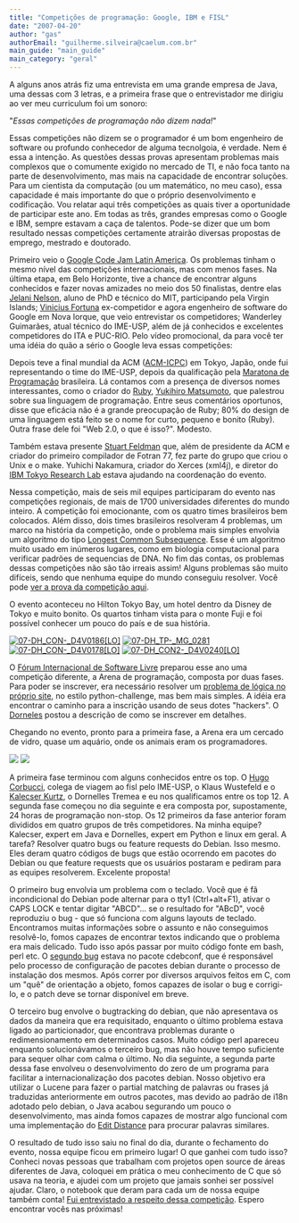 ```yaml
---
title: "Competições de programação: Google, IBM e FISL"
date: "2007-04-20"
author: "gas"
authorEmail: "guilherme.silveira@caelum.com.br"
main_guide: "main_guide"
main_category: "geral"
---
```


A alguns anos atrás fiz uma entrevista em uma grande empresa de Java, uma dessas com 3 letras, e a primeira frase que o entrevistador me dirigiu ao ver meu curriculum foi um sonoro:

"_Essas competições de programação não dizem nada!_"

Essas competições não dizem se o programador é um bom engenheiro de software ou profundo conhecedor de alguma tecnolgoia, é verdade. Nem é essa a intenção. As questões dessas provas apresentam problemas mais complexos que o comumente exigido no mercado de TI, e não foca tanto na parte de desenvolvimento, mas mais na capacidade de encontrar soluções. Para um cientista da computação (ou um matemático, no meu caso), essa capacidade é mais importante do que o próprio desenvolvimento e codificação. Vou relatar aqui três competições as quais tiver a oportunidade de participar este ano. Em todas as três, grandes empresas como o Google e IBM, sempre estavam a caça de talentos. Pode-se dizer que um bom resultado nessas competições certamente atrairão diversas propostas de emprego, mestrado e doutorado.

Primeiro veio o [Google Code Jam Latin America](http://www.google.com/codejamlatinamerica/). Os problemas tinham o mesmo nível das competições internacionais, mas com menos fases. Na última etapa, em Belo Horizonte, tive a chance de encontrar alguns conhecidos e fazer novas amizades no meio dos 50 finalistas, dentre elas [Jelani Nelson](http://web.mit.edu/minilek/www/), aluno de PhD e técnico do MIT, participando pela Virgin Islands; [Vinicius Fortuna](http://www.viniciusfortuna.com/) ex-competidor e agora engenheiro de software do Google em Nova Iorque, que veio entrevistar os competidores; Wanderley Guimarães, atual técnico do IME-USP, além de já conhecidos e excelentes competidores do ITA e PUC-RIO. Pelo vídeo promocional, da para você ter uma idéia do quão a sério o Google leva essas competições:

Depois teve a final mundial da ACM ([ACM-ICPC](http://icpc.baylor.edu/icpc/)) em Tokyo, Japão, onde fui representando o time do IME-USP, depois da qualificação pela [Maratona de Programação](http://maratona.ime.usp.br/) brasileira. Lá contamos com a presença de diversos nomes interessantes, como o criador do [Ruby](http://www.ruby-lang.org/), [Yukihiro Matsumoto](http://en.wikipedia.org/wiki/Yukihiro_Matsumoto), que palestrou sobre sua linguagem de programação. Entre seus comentários oportunos, disse que eficácia não é a grande preocupação de Ruby; 80% do design de uma linguagem está feito se o nome for curto, pequeno e bonito (Ruby). Outra frase dele foi "Web 2.0, o que é isso?". Modesto.

Também estava presente [Stuart Feldman](http://en.wikipedia.org/wiki/Stuart_Feldman) que, além de presidente da ACM e criador do primeiro compilador de Fotran 77, fez parte do grupo que criou o Unix e o make. Yuhichi Nakamura, criador do Xerces (xml4j), e diretor do [IBM Tokyo Research Lab](http://www.research.ibm.com/trl/extfnt_e.htm) estava ajudando na coordenação do evento.

Nessa competição, mais de seis mil equipes participaram do evento nas competições regionais, de mais de 1700 universidades diferentes do mundo inteiro. A competição foi emocionante, com os quatro times brasileiros bem colocados. Além disso, dois times brasileiros resolveram 4 problemas, um marco na história da competição, onde o problema mais simples envolvia um algoritmo do tipo [Longest Common Subsequence](http://en.wikipedia.org/wiki/Longest_common_subsequence_problem). Esse é um algoritmo muito usado em inúmeros lugares, como em biologia computacional para verificar padrões de sequencias de DNA. No fim das contas, os problemas dessas competições não são tão irreais assim! Alguns problemas são muito difíceis, sendo que nenhuma equipe do mundo conseguiu resolver. Você pode [ver a prova da competição aqui](http://icpc.baylor.edu/icpc/finals/2007WorldFinalProblemSet.pdf).

O evento aconteceu no Hilton Tokyo Bay, um hotel dentro da Disney de Tokyo e muito bonito. Os quartos tinham vista para o monte Fuji e foi possível conhecer um pouco do país e de sua história.

[![07-DH_CON-_D4V0186[LO]](http://farm1.static.flickr.com/218/465762980_6c74e9206a_m.jpg)](http://www.flickr.com/photos/silveira/465762980/ "Photo Sharing") [![07-DH_TP-_MG_0281](http://farm1.static.flickr.com/203/465762990_25293cbd49_m.jpg)](http://www.flickr.com/photos/silveira/465762990/ "Photo Sharing") [![07-DH_CON-_D4V0178[LO]](http://farm1.static.flickr.com/218/465762976_7cdcbf5e5c_m.jpg)](http://www.flickr.com/photos/silveira/465762976/ "Photo Sharing") [![07-DH_CON2-_D4V0240[LO]](http://farm1.static.flickr.com/213/465762974_e222c1c468_m.jpg)](http://www.flickr.com/photos/silveira/465762974/ "Photo Sharing")

O [Fórum Internacional de Software Livre](http://fisl.softwarelivre.org/) preparou esse ano uma competição diferente, a Arena de programação, composta por duas fases. Para poder se inscrever, era necessário resolver um [problema de lógica no próprio site](http://fisl.softwarelivre.org/8.0/www/?q=pt-BR/arena "problema de lógica no próprio site"), no estilo python-challenge, mas bem mais simples. A idéia era encontrar o caminho para a inscrição usando de seus dotes "hackers". O [Dorneles](http://nosleepforyou.blogspot.com/ "Dorneles") postou a descrição de como se inscrever em detalhes.

Chegando no evento, pronto para a primeira fase, a Arena era um cercado de vidro, quase um aquário, onde os animais eram os programadores.

![](http://farm1.static.flickr.com/174/465045113_7f02ecfdb1_m.jpg) ![](http://farm1.static.flickr.com/199/465045983_90ac2ece66_m.jpg)

A primeira fase terminou com alguns conhecidos entre os top. O [Hugo Corbucci](http://codeache.blogspot.com/ "Hugo Corbucci"), colega de viagem ao fisl pelo IME-USP, o Klaus Wustefeld e o [Kalecser Kurtz](http://www.bling.com.br "Kalecser Kurtz"), o Dornelles Tremea e eu nos qualificamos entre os top 12. A segunda fase começou no dia seguinte e era composta por, supostamente, 24 horas de programação non-stop. Os 12 primeiros da fase anterior foram divididos em quatro grupos de três competidores. Na minha equipe? Kalecser, expert em Java e Dornelles, expert em Python e linux em geral. A tarefa? Resolver quatro bugs ou feature requests do Debian. Isso mesmo. Eles deram quatro códigos de bugs que estão ocorrendo em pacotes do Debian ou que feature requests que os usuários postaram e pediram para as equipes resolverem. Excelente proposta!

O primeiro bug envolvia um problema com o teclado. Você que é fã incondicional do Debian pode alternar para o tty1 (Ctrl+alt+F1), ativar o CAPS LOCK e tentar digitar "ABCD"... se o resultado for "ABcD", você reproduziu o bug - que só funciona com alguns layouts de teclado. Encontramos muitas informações sobre o assunto e não conseguimos resolvê-lo, fomos capazes de encontrar textos indicando que o problema era mais delicado. Tudo isso após passar por muito código fonte em bash, perl etc. O [segundo bug](http://bugs.debian.org/cgi-bin/bugreport.cgi?bug=411585 "segundo bug") estava no pacote cdebconf, que é responsável pelo processo de configuração de pacotes debian durante o processo de instalação dos mesmos. Após correr por diversos arquivos feitos em C, com um "quê" de orientação a objeto, fomos capazes de isolar o bug e corrigi-lo, e o patch deve se tornar disponível em breve.

O terceiro bug envolve o bugtracking do debian, que não apresentava os dados da maneira que era requisitado, enquanto o último problema estava ligado ao particionador, que encontrava problemas durante o redimensionamento em determinados casos. Muito código perl apareceu enquanto solucionávamos o terceiro bug, mas não houve tempo suficiente para sequer olhar com calma o último. No dia seguinte, a segunda parte dessa fase envolveu o desenvolvimento do zero de um programa para facilitar a internacionalização dos pacotes debian. Nosso objetivo era utilizar o Lucene para fazer o partial matching de palavras ou frases já traduzidas anteriormente em outros pacotes, mas devido ao padrão de i18n adotado pelo debian, o Java acabou segurando um pouco o desenvolvimento, mas ainda fomos capazes de mostrar algo funcional com uma implementação do [Edit Distance](http://en.wikipedia.org/wiki/Edit_distance) para procurar palavras similares.

O resultado de tudo isso saiu no final do dia, durante o fechamento do evento, nossa equipe ficou em primeiro lugar! O que ganhei com tudo isso? Conheci novas pessoas que trabalham com projetos open source de áreas diferentes de Java, coloquei em prática o meu conhecimento de C que só usava na teoria, e ajudei com um projeto que jamais sonhei ser possível ajudar. Claro, o notebook que deram para cada um de nossa equipe também conta! [Fui entrevistado a respeito dessa competição](http://vidageek.net/2007/04/19/fisl-80-entrevista-com-guilherme-silveira-um-dos-ganhadores-da-arena/). Espero encontrar vocês nas próximas!
